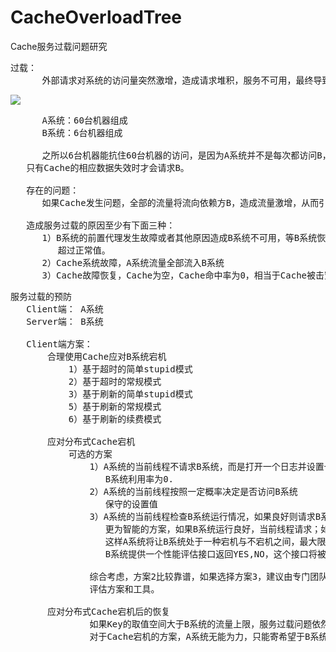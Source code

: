 # CacheOverloadTree
Cache服务过载问题研究


<pre>
过载：
      外部请求对系统的访问量突然激增，造成请求堆积，服务不可用，最终导致系统崩溃。
</pre>

![](https://i.imgur.com/rGEtRec.png)

<pre>
      A系统：60台机器组成
      B系统：6台机器组成

      之所以6台机器能抗住60台机器的访问，是因为A系统并不是每次都访问B，而是首先请求Cache，
   只有Cache的相应数据失效时才会请求B。

   存在的问题：
      如果Cache发生问题，全部的流量将流向依赖方B，造成流量激增，从而引发B系统的过载。

   造成服务过载的原因至少有下面三种：
      1）B系统的前置代理发生故障或者其他原因造成B系统不可用，等B系统恢复正常，其流量将远远
         超过正常值。
      2）Cache系统故障，A系统流量全部流入B系统
      3）Cache故障恢复，Cache为空，Cache命中率为0，相当于Cache被击穿，流量全部流入B
</pre>

<pre>
服务过载的预防
   Client端： A系统
   Server端： B系统

   Client端方案：
       合理使用Cache应对B系统宕机
           1）基于超时的简单stupid模式
           2）基于超时的常规模式
           3）基于刷新的简单stupid模式
           5）基于刷新的常规模式
           6）基于刷新的续费模式

       应对分布式Cache宕机
           可选的方案
               1）A系统的当前线程不请求B系统，而是打开一个日志并设置一个默认值。
                  B系统利用率为0.
               2）A系统的当前线程按照一定概率决定是否访问B系统
                  保守的设置值
               3）A系统的当前线程检查B系统运行情况，如果良好则请求B系统。
                  更为智能的方案，如果B系统运行良好，当前线程请求；如果运行过载，则不请求。
                  这样A系统将让B系统处于一种宕机与不宕机之间，最大限度挖掘B系统性能。这种方案要求
                  B系统提供一个性能评估接口返回YES,NO，这个接口将被频繁调用，必须高效。

               综合考虑，方案2比较靠谱，如果选择方案3，建议由专门团队负责研究并提供统一的性能实时
               评估方案和工具。

       应对分布式Cache宕机后的恢复
               如果Key的取值空间大于B系统的流量上限，服务过载问题依然在所难免。
               对于Cache宕机的方案，A系统无能为力，只能寄希望于B系统的方案了。
</pre>